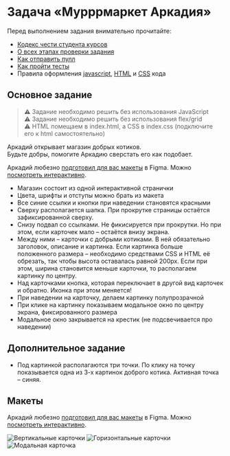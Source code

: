 # Задача «Мурррмаркет Аркадия»

Перед выполнением задания внимательно прочитайте:

- [Кодекс чести студента курсов](https://github.com/urfu-2019/guides/blob/master/CODE_OF_CONDUCT.md)
- [О всех этапах проверки задания](https://github.com/urfu-2019/guides/blob/master/workflow/overall.md)
- [Как отправить пулл](https://github.com/urfu-2019/guides/blob/master/workflow/pull.md)
- [Как пройти тесты](https://github.com/urfu-2019/guides/blob/master/workflow/test.md)
- Правила оформления [javascript](https://github.com/urfu-2019/guides/blob/master/codestyle/js.md), [HTML](https://github.com/urfu-2019/guides/blob/master/codestyle/html.md) и [CSS](https://github.com/urfu-2019/guides/blob/master/codestyle/css.md) кода

## Основное задание

> :warning: Задание необходимо решить без использования JavaScript  
> :warning: Задание необходимо решить без использования flex/grid  
> :warning: HTML помещаем в index.html, а CSS в index.css (подключите его к html самостоятельно)  

Аркадий открывает магазин добрых котиков.  
Будьте добры, помогите Аркадию сверстать его как подобает.

Аркадий любезно [подготовил для вас макеты](https://www.figma.com/file/08JgOURBMHmT9DsnuJH1h1/%D0%9C%D1%83%D1%80%D1%80%D1%80%D0%BC%D0%B0%D1%80%D0%BA%D0%B5%D1%82?node-id=5%3A242) в Figma. Можно [посмотреть интерактивно](https://www.figma.com/proto/08JgOURBMHmT9DsnuJH1h1/%D0%9C%D1%83%D1%80%D1%80%D1%80%D0%BC%D0%B0%D1%80%D0%BA%D0%B5%D1%82?scaling=min-zoom&node-id=2%3A6).

- Магазин состоит из одной интерактивной странички
- Цвета, шрифты и отступы можно брать из макета
- Все синие ссылки и кнопки при наведении становятся красными
- Сверху располагается шапка. При прокрутке страницы остаётся зафиксированной сверху.
- Снизу подвал со ссылками. Не фикисируется при прокрутки. Но при этом, если карточек мало – остаётся внизу экрана.
- Между ними – карточки с добрыми котиками. В ней обязательно заголовок, описание и картинка. Если картинка больше положенного размера – необходимо средствами CSS и HTML её обрезать, так чтобы высота оставалась равной 200px. Если при этом, ширина становится меньше карточки, то располагаем картинку по центру.
- Над карточками кнопка, которая переключает в другой вид карточек и обратно. Иконка при этом меняется!
- При наведении на карточку, делаем картинку полупрозрачной
- При клике на картинку показываем модальное окно по центру экрана, фиксированного размера
- Модальное окно закрывается на крестик (не подсвечивается про наведении)

## Дополнительное задание

- Под картинкой располагаются три точки. По клику на точку показывается одна из 3-х картинок доброго котика. Активная точка – синяя.

## Макеты

Аркадий любезно [подготовил для вас макеты](https://www.figma.com/file/08JgOURBMHmT9DsnuJH1h1/%D0%9C%D1%83%D1%80%D1%80%D1%80%D0%BC%D0%B0%D1%80%D0%BA%D0%B5%D1%82?node-id=5%3A242) в Figma. Можно [посмотреть интерактивно](https://www.figma.com/proto/08JgOURBMHmT9DsnuJH1h1/%D0%9C%D1%83%D1%80%D1%80%D1%80%D0%BC%D0%B0%D1%80%D0%BA%D0%B5%D1%82?scaling=min-zoom&node-id=2%3A6).

![Вертикальные карточки](https://user-images.githubusercontent.com/14963964/69474182-a24c5100-0ddf-11ea-9535-40ec6a23259f.png)
![Горизонтальные карточки](https://user-images.githubusercontent.com/14963964/69474184-a24c5100-0ddf-11ea-92dc-2e71249dd3b1.png)
![Модальная карточка](https://user-images.githubusercontent.com/14963964/69474185-a24c5100-0ddf-11ea-8ec3-8deeb477c0b9.png)
